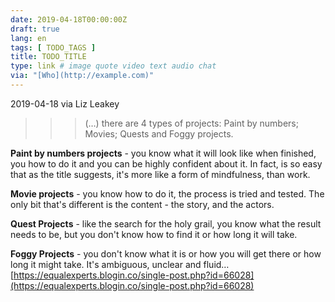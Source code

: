 ```yaml
---
date: 2019-04-18T00:00:00Z
draft: true
lang: en
tags: [ TODO_TAGS ]
title: TODO_TITLE
type: link # image quote video text audio chat
via: "[Who](http://example.com)"
---
```



2019-04-18 via Liz Leakey

>>> (…) there are 4 types of projects: Paint by numbers; Movies; Quests and Foggy projects.

**Paint by numbers projects** -  you know what it will look like when finished, you how to do it and you can be highly confident about it. In fact, is so easy that as the title suggests, it's more like a form of mindfulness, than work.

**Movie projects** - you know how to do it, the process is tried and tested. The only bit that's different is the content - the story, and the actors.

**Quest Projects** - like the search for the holy grail, you know what the result needs to be, but you don't know how to find it or how long it will take.

**Foggy Projects** - you don't know what it is or how you will get there or how long it might take. It's ambiguous, unclear and fluid…
[https://equalexperts.blogin.co/single-post.php?id=66028](https://equalexperts.blogin.co/single-post.php?id=66028)

